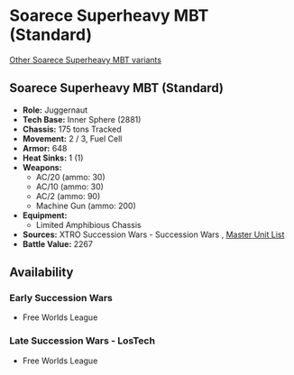# Soarece Superheavy MBT (Standard) 

[Other Soarece Superheavy MBT variants](../soarece_superheavy_mbt.md) 

## Soarece Superheavy MBT (Standard) 

- **Role:** Juggernaut 
- **Tech Base:** Inner Sphere (2881) 
- **Chassis:** 175 tons Tracked 
- **Movement:** 2 / 3, Fuel Cell 
- **Armor:** 648 
- **Heat Sinks:** 1 (1) 
- **Weapons:** 
  - AC/20 (ammo: 30) 
  - AC/10 (ammo: 30) 
  - AC/2 (ammo: 90) 
  - Machine Gun (ammo: 200) 
- **Equipment:** 
  - Limited Amphibious Chassis 
- **Sources:** XTRO Succession Wars - Succession Wars , [Master Unit List](http://masterunitlist.info/Unit/Details/5778) 
- **Battle Value:** 2267 

## Availability 

### Early Succession Wars 

- Free Worlds League 

### Late Succession Wars - LosTech 

- Free Worlds League 

